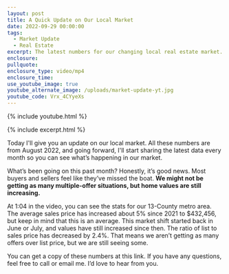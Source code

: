 ```yaml
---
layout: post
title: A Quick Update on Our Local Market
date: 2022-09-29 00:00:00
tags:
  - Market Update
  - Real Estate
excerpt: The latest numbers for our changing local real estate market.
enclosure:
pullquote:
enclosure_type: video/mp4
enclosure_time:
use_youtube_image: true
youtube_alternate_image: /uploads/market-update-yt.jpg
youtube_code: Vrx_4CYyeXs
---
```

{% include youtube.html %}

{% include excerpt.html %}

Today I'll give you an update on our local market. All these numbers are from August 2022, and going forward, I'll start sharing the latest data every month so you can see what’s happening in our market.&nbsp;

What’s been going on this past month? Honestly, it’s good news. Most buyers and sellers feel like they’ve missed the boat. **We might not be getting as many multiple-offer situations, but home values are still increasing.&nbsp;**

At 1:04 in the video, you can see the stats for our 13-County metro area. The average sales price has increased about 5% since 2021 to $432,456, but keep in mind that this is an average. This market shift started back in June or July, and values have still increased since then. The ratio of list to sales price has decreased by 2.4%. That means we aren’t getting as many offers over list price, but we are still seeing some.&nbsp;

You can get a copy of these numbers at this link. If you have any questions, feel free to call or email me. I’d love to hear from you.